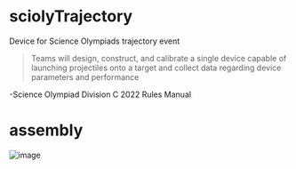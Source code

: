 # sciolyTrajectory
Device for Science Olympiads trajectory event

>Teams will design, construct, and calibrate a single device capable of launching projectiles onto a target and collect data regarding device parameters and performance

-Science Olympiad Division C 2022 Rules Manual

# assembly

![image](https://user-images.githubusercontent.com/75654428/155629040-1b649b54-1064-42c4-a580-cf61856a38b9.png)
